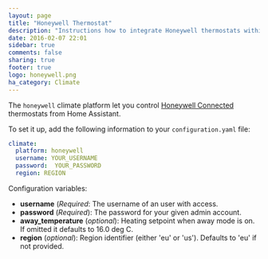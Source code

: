 ```yaml
---
layout: page
title: "Honeywell Thermostat"
description: "Instructions how to integrate Honeywell thermostats within Home Assistant."
date: 2016-02-07 22:01
sidebar: true
comments: false
sharing: true
footer: true
logo: honeywell.png
ha_category: Climate
---
```



The `honeywell` climate platform let you control [Honeywell Connected](http://getconnected.honeywell.com/en/) thermostats from Home Assistant.

To set it up, add the following information to your `configuration.yaml` file:

```yaml
climate:
  platform: honeywell
  username: YOUR_USERNAME
  password:  YOUR_PASSWORD
  region: REGION
```

Configuration variables:

- **username** (*Required*: The username of an user with access.
- **password** (*Required*): The password for your given admin account.
- **away_temperature** (*optional*): Heating setpoint when away mode is on. If omitted it defaults to 16.0 deg C.
- **region** (*optional*): Region identifier (either 'eu' or 'us'). Defaults to 'eu' if not provided.
